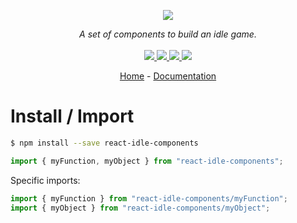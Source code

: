 <p align="center">
    <img src="https://user-images.githubusercontent.com/6702424/80216211-00ef5280-863e-11ea-81de-59f3a3d4b8e4.png">
</p>
<p align="center">
    <i>A set of components to build an idle game.</i>
    <br>
    <br>
    <a href="https://github.com/nooikko/react-idle-components/actions">
      <img src="https://github.com/nooikko/react-idle-components/workflows/ci/badge.svg?branch=main">
    </a>
    <a href="https://bundlephobia.com/package/react-idle-components">
      <img src="https://img.shields.io/bundlephobia/minzip/react-idle-components">
    </a>
    <a href="https://www.npmjs.com/package/react-idle-components">
      <img src="https://img.shields.io/npm/dw/react-idle-components">
    </a>
    <a href="https://github.com/nooikko/react-idle-components/blob/main/LICENSE">
      <img src="https://img.shields.io/npm/l/react-idle-components">
    </a>
</p>
<p align="center">
  <a href="https://github.com/nooikko/react-idle-components">Home</a>
  -
  <a href="https://github.com/nooikko/react-idle-components">Documentation</a>
</p>

# Install / Import

```bash
$ npm install --save react-idle-components
```

```typescript
import { myFunction, myObject } from "react-idle-components";
```

Specific imports:

```typescript
import { myFunction } from "react-idle-components/myFunction";
import { myObject } from "react-idle-components/myObject";
```
